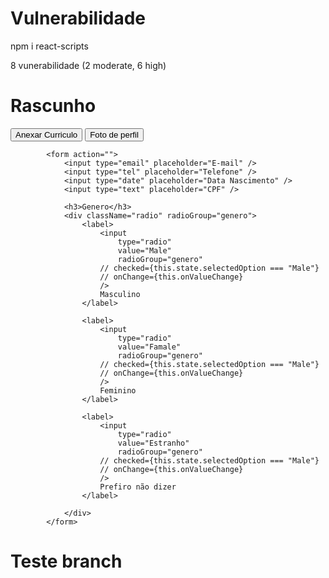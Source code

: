 # Vulnerabilidade

npm i react-scripts

8 vunerabilidade (2 moderate, 6 high)



# Rascunho


<div className="container-button">
                <button>Anexar Curriculo</button>
                <button>Foto de perfil</button>
            </div>

            <form action="">
                <input type="email" placeholder="E-mail" />
                <input type="tel" placeholder="Telefone" />
                <input type="date" placeholder="Data Nascimento" />
                <input type="text" placeholder="CPF" />

                <h3>Genero</h3>
                <div className="radio" radioGroup="genero">
                    <label>
                        <input
                            type="radio"
                            value="Male"
                            radioGroup="genero"
                        // checked={this.state.selectedOption === "Male"}
                        // onChange={this.onValueChange}
                        />
                        Masculino
                    </label>

                    <label>
                        <input
                            type="radio"
                            value="Famale"
                            radioGroup="genero"
                        // checked={this.state.selectedOption === "Male"}
                        // onChange={this.onValueChange}
                        />
                        Feminino
                    </label>

                    <label>
                        <input
                            type="radio"
                            value="Estranho"
                            radioGroup="genero"
                        // checked={this.state.selectedOption === "Male"}
                        // onChange={this.onValueChange}
                        />
                        Prefiro não dizer
                    </label>

                </div>
            </form>

# Teste branch